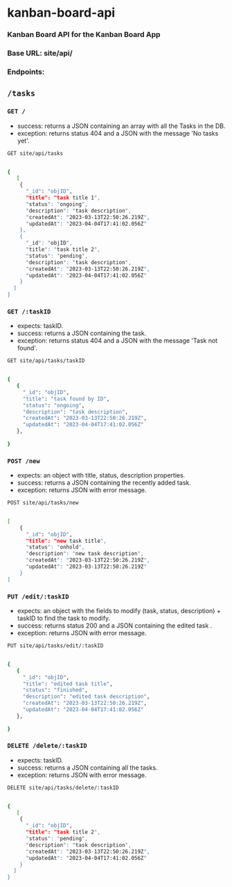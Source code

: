 # kanban-board-api
### Kanban Board API for the Kanban Board App

### Base URL: site/api/
### Endpoints:

## `/tasks`

### `GET /`
 - success: returns a JSON containing an array with all the Tasks in the DB.
 - exception: returns status 404 and a JSON with the message 'No tasks yet'.

``` bash
GET site/api/tasks


{
   [
    {
      "_id": "objID",
      "title": "task title 1",
      "status": "ongoing",
      "description": "task description",
      "createdAt": "2023-03-13T22:50:26.219Z",
      "updatedAt": "2023-04-04T17:41:02.056Z"
    },
    {
      "_id": "objID",
      "title": "task title 2",
      "status": "pending",
      "description": "task description",
      "createdAt": "2023-03-13T22:50:26.219Z",
      "updatedAt": "2023-04-04T17:41:02.056Z"
    }
  ]
}
```

### `GET /:taskID`
 - expects: taskID.
 - success: returns a JSON containing the task.
 - exception: returns status 404 and a JSON with the message 'Task not found'.

``` bash
GET site/api/tasks/taskID


{
   {
     "_id": "objID",
     "title": "task found by ID",
     "status": "ongoing",
     "description": "task description",
     "createdAt": "2023-03-13T22:50:26.219Z",
     "updatedAt": "2023-04-04T17:41:02.056Z"
   },
  
}
```

### `POST /new`
 - expects: an object with title, status, description properties.
 - success:  returns a JSON containing the recently added task.
 - exception: returns JSON with error message.

``` bash
POST site/api/tasks/new


[
    {
      "_id": "objID",
      "title": "new task title",
      "status": "onhold",
      "description": "new task description",
      "createdAt": "2023-03-13T22:50:26.219Z",
      "updatedAt": "2023-03-13T22:50:26.219Z"
    }
]
```
### `PUT /edit/:taskID`
 - expects: an object with the fields to modify (task, status, description) + taskID to find the task to modify.
 - success: returns status 200 and a JSON containing the edited task .
 - exception:  returns JSON with error message.

``` bash
PUT site/api/tasks/edit/:taskID


{
   {
     "_id": "objID",
     "title": "edited task title",
     "status": "finished",
     "description": "edited task description",
     "createdAt": "2023-03-13T22:50:26.219Z",
     "updatedAt": "2023-04-04T17:41:02.056Z"
   },
  
}
```

### `DELETE /delete/:taskID`
 - expects: taskID.
 - success: returns a JSON containing all the tasks.
 - exception: returns JSON with error message.

``` bash
DELETE site/api/tasks/delete/:taskID


{
   [
    {
      "_id": "objID",
      "title": "task title 2",
      "status": "pending",
      "description": "task description",
      "createdAt": "2023-03-13T22:50:26.219Z",
      "updatedAt": "2023-04-04T17:41:02.056Z"
    }
  ]
}
```

